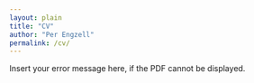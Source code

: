 ```yaml
---
layout: plain
title: "CV"
author: "Per Engzell"
permalink: /cv/
---
```


<object width="400" height="500" type="application/pdf" data="/_files/Curriculum_Vitae.pdf?#zoom=85&scrollbar=0&toolbar=0&navpanes=0">
    <p>Insert your error message here, if the PDF cannot be displayed.</p>
</object>
